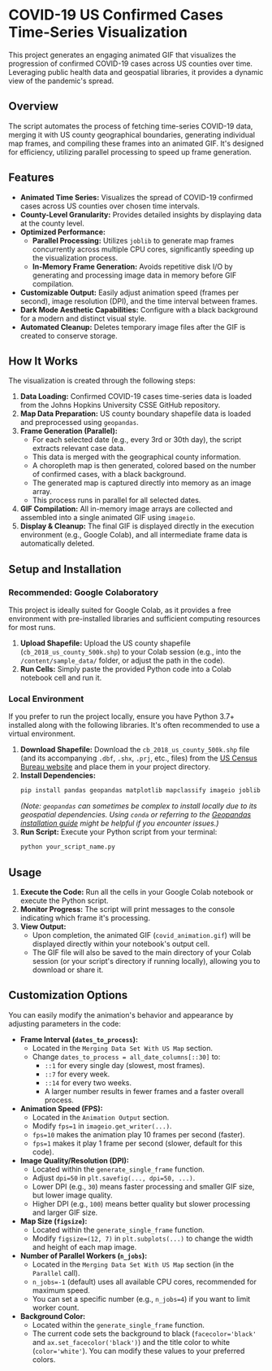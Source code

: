 
# **COVID-19 US Confirmed Cases Time-Series Visualization**

This project generates an engaging animated GIF that visualizes the progression of confirmed COVID-19 cases across US counties over time. Leveraging public health data and geospatial libraries, it provides a dynamic view of the pandemic's spread.

## **Overview**

The script automates the process of fetching time-series COVID-19 data, merging it with US county geographical boundaries, generating individual map frames, and compiling these frames into an animated GIF. It's designed for efficiency, utilizing parallel processing to speed up frame generation.

## **Features**

* **Animated Time Series:** Visualizes the spread of COVID-19 confirmed cases across US counties over chosen time intervals.
* **County-Level Granularity:** Provides detailed insights by displaying data at the county level.
* **Optimized Performance:**
    * **Parallel Processing:** Utilizes `joblib` to generate map frames concurrently across multiple CPU cores, significantly speeding up the visualization process.
    * **In-Memory Frame Generation:** Avoids repetitive disk I/O by generating and processing image data in memory before GIF compilation.
* **Customizable Output:** Easily adjust animation speed (frames per second), image resolution (DPI), and the time interval between frames.
* **Dark Mode Aesthetic Capabilities:** Configure with a black background for a modern and distinct visual style.
* **Automated Cleanup:** Deletes temporary image files after the GIF is created to conserve storage.

## **How It Works**

The visualization is created through the following steps:

1.  **Data Loading:** Confirmed COVID-19 cases time-series data is loaded from the Johns Hopkins University CSSE GitHub repository.
2.  **Map Data Preparation:** US county boundary shapefile data is loaded and preprocessed using `geopandas`.
3.  **Frame Generation (Parallel):**
    * For each selected date (e.g., every 3rd or 30th day), the script extracts relevant case data.
    * This data is merged with the geographical county information.
    * A choropleth map is then generated, colored based on the number of confirmed cases, with a black background.
    * The generated map is captured directly into memory as an image array.
    * This process runs in parallel for all selected dates.
4.  **GIF Compilation:** All in-memory image arrays are collected and assembled into a single animated GIF using `imageio`.
5.  **Display & Cleanup:** The final GIF is displayed directly in the execution environment (e.g., Google Colab), and all intermediate frame data is automatically deleted.

## **Setup and Installation**

### **Recommended: Google Colaboratory**

This project is ideally suited for Google Colab, as it provides a free environment with pre-installed libraries and sufficient computing resources for most runs.

1.  **Upload Shapefile:** Upload the US county shapefile (`cb_2018_us_county_500k.shp`) to your Colab session (e.g., into the `/content/sample_data/` folder, or adjust the path in the code).
2.  **Run Cells:** Simply paste the provided Python code into a Colab notebook cell and run it.

### **Local Environment**

If you prefer to run the project locally, ensure you have Python 3.7+ installed along with the following libraries. It's often recommended to use a virtual environment.

1.  **Download Shapefile:** Download the `cb_2018_us_county_500k.shp` file (and its accompanying `.dbf`, `.shx`, `.prj`, etc., files) from the [US Census Bureau website](https://www2.census.gov/geo/tiger/GENZ2018/shp/cb_2018_us_county_500k.zip) and place them in your project directory.
2.  **Install Dependencies:**
    ```bash
    pip install pandas geopandas matplotlib mapclassify imageio joblib numpy
    ```
    *(Note: `geopandas` can sometimes be complex to install locally due to its geospatial dependencies. Using `conda` or referring to the [Geopandas installation guide](https://geopandas.org/en/stable/getting_started/install.html) might be helpful if you encounter issues.)*
3.  **Run Script:** Execute your Python script from your terminal:
    ```bash
    python your_script_name.py
    ```

## **Usage**

1.  **Execute the Code:** Run all the cells in your Google Colab notebook or execute the Python script.
2.  **Monitor Progress:** The script will print messages to the console indicating which frame it's processing.
3.  **View Output:**
    * Upon completion, the animated GIF (`covid_animation.gif`) will be displayed directly within your notebook's output cell.
    * The GIF file will also be saved to the main directory of your Colab session (or your script's directory if running locally), allowing you to download or share it.

## **Customization Options**

You can easily modify the animation's behavior and appearance by adjusting parameters in the code:

* **Frame Interval (`dates_to_process`):**
    * Located in the `Merging Data Set With US Map` section.
    * Change `dates_to_process = all_date_columns[::30]` to:
        * `::1` for every single day (slowest, most frames).
        * `::7` for every week.
        * `::14` for every two weeks.
        * A larger number results in fewer frames and a faster overall process.
* **Animation Speed (FPS):**
    * Located in the `Animation Output` section.
    * Modify `fps=1` in `imageio.get_writer(...)`.
    * `fps=10` makes the animation play 10 frames per second (faster).
    * `fps=1` makes it play 1 frame per second (slower, default for this code).
* **Image Quality/Resolution (DPI):**
    * Located within the `generate_single_frame` function.
    * Adjust `dpi=50` in `plt.savefig(..., dpi=50, ...)`.
    * Lower DPI (e.g., `30`) means faster processing and smaller GIF size, but lower image quality.
    * Higher DPI (e.g., `100`) means better quality but slower processing and larger GIF size.
* **Map Size (`figsize`):**
    * Located within the `generate_single_frame` function.
    * Modify `figsize=(12, 7)` in `plt.subplots(...)` to change the width and height of each map image.
* **Number of Parallel Workers (`n_jobs`):**
    * Located in the `Merging Data Set With US Map` section (in the `Parallel` call).
    * `n_jobs=-1` (default) uses all available CPU cores, recommended for maximum speed.
    * You can set a specific number (e.g., `n_jobs=4`) if you want to limit worker count.
* **Background Color:**
    * Located within the `generate_single_frame` function.
    * The current code sets the background to black (`facecolor='black'` and `ax.set_facecolor('black')`) and the title color to white (`color='white'`). You can modify these values to your preferred colors.
